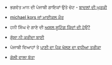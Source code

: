 - ਭਗਵੰਤ ਮਾਨ ਦੀ ਪੰਜਾਬੀ ਗਾਇਕਾਂ ਉਤੇ ਚੋਟ - [ਬਾਦਲਾਂ ਦੀ ਘੁਰਕੀ](https://www.youtube.com/watch?v=t793_AP6am4)

- [michael kors ਜਾਂ ਮਾਈਕਲ ਕੌਰ](http://www.punjabivines.com/3544)

- ਹਨੀ ਸਿੰਘ ਦੇ ਗਾਣੇ ਦੀ [ਅਸਲ ਸ਼ੂਟਿੰਗ ਕਿੱਦਾਂ ਦੀ ਹੋਉ?](https://vine.co/v/MKqnijZajzn) 

- [ਗੁੱਸਾ ਨੀ ਕਰੀਦਾ ਬਾਈ](https://www.youtube.com/watch?v=tIcKfz3TKfM)

- ਪੰਜਾਬੀ ਵਿਆਹਾਂ ਤੇ [ਪਾਣੀ ਦਾ ਪੈਕ ਖੋਲਣ ਦਾ ਵਧੀਆ ਤਰੀਕਾ](https://www.youtube.com/watch?v=uZt-1bjhU7Q)

- [ਗੋਲੀ ਵਾਲਾ ਬੱਤਾ](https://www.youtube.com/watch?v=k8lwoPb6PFc)
